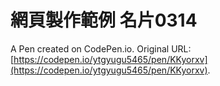 # 網頁製作範例 名片0314

A Pen created on CodePen.io. Original URL: [https://codepen.io/ytgyugu5465/pen/KKyorxv](https://codepen.io/ytgyugu5465/pen/KKyorxv).


